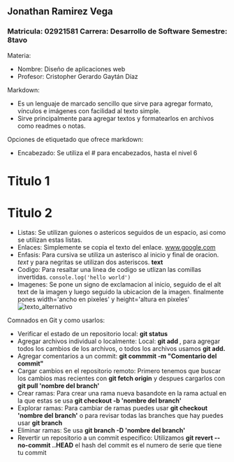 ## Jonathan Ramirez Vega
### Matricula: 02921581 Carrera: Desarrollo de Software Semestre: 8tavo
Materia:
- Nombre: Diseño de aplicaciones web
- Profesor: Cristopher Gerardo Gaytán Díaz


Markdown:
- Es un lenguaje de marcado sencillo que sirve para agregar formato, vínculos e imágenes con facilidad al texto simple.
- Sirve principalmente para agregar textos y formatearlos en archivos como readmes o notas.


Opciones de etiquetado que ofrece markdown:
- Encabezado: Se utiliza el # para encabezados, hasta el nivel 6
# Titulo 1
# Titulo 2
- Listas: Se utilizan guiones o astericos seguidos de un espacio, asi como se utilizan estas listas.
- Enlaces: Simplemente se copia el texto del enlace. www.google.com
- Enfasis: Para cursiva se utiliza un asterisco al inicio y final de oracion. *text* y para negritas se utilizan dos asteriscos. **text**
- Codigo: Para resaltar una linea de codigo se utlizan las comillas invertidas. `console.log('hello world')`
- Imagenes: Se pone un signo de exclamacion al inicio, seguido de el alt text de la imagen y luego seguido la ubicacion de la imagen. finalmente pones width='ancho en pixeles' y height='altura en pixeles'         ![texto_alternativo](ubicacion_de_la_imagen)


Comnados en Git y como usarlos:
- Verificar el estado de un repositorio local: **git status**
- Agregar archivos individual o localmente: Local: **git add <file-name>**, para agregar todos los cambios de los archivos, o todos los archivos usamos **git add.**
- Agregar comentarios a un commit: **git commmit -m "Comentario del commit"**
- Cargar cambios en el repositorio remoto: Primero tenemos que buscar los cambios mas recientes con **git fetch origin** y despues cargarlos con **git pull 'nombre del branch'**
- Crear ramas: Para crear una rama nueva basandote en la rama actual en la que estas se usa **git checkout -b 'nombre del branch'**
- Explorar ramas: Para cambiar de ramas puedes usar **git checkout 'nombre del branch'** o para revisar todas las branches que hay puedes usar **git branch**
- Eliminar ramas: Se usa **git branch -D 'nombre del branch'**
- Revertir un repositorio a un commit especifico: Utilizamos **git revert --no-commit <commit-hash>..HEAD** el hash del commit es el numero de serie que tiene tu commit
  
